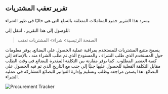 ## تقرير تعقب المشتريات

يسرد هذا التقرير جميع المعاملات المتعلقة بالسلع التي هي حاليًا في طور الشراء.

للوصول إلى هذا التقرير ، انتقل إلى:

> الصفحة الرئيسية> شراء> المشتريات تعقب

يسمح متتبع المشتريات للمستخدم بمراقبة عملية الحصول على البضائع. يوفر معلومات حول المستخدم الذي طلب الشراء ، والمستودع الذي تم طلب الشراء منه ، بالإضافة إلى كمية العنصر المطلوب. كما يوفر مقارنة بين التكلفة المقدرة للبضائع في وقت الطلب مقابل التكلفة الفعلية للحصول عليها جنبًا إلى جنب مع التاريخ الذي تم فيه الحصول على البضائع. هذا يضمن مراجعة وطلب وتسليم وإدارة الفواتير للبضائع المشاركة في عملية الشراء.

![Procurement Tracker](https://docs.erpnext.com/files/procurement_tracker.png)